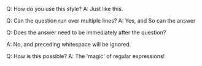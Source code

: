 

<!-- CARD -->
Q: How do you use this style?
A: Just like this.

<!-- CARD -->
Q: Can the question
run over multiple lines?
A: Yes, and
So can the answer

<!-- CARD -->
Q: Does the answer need to be immediately after the question?


A: No, and preceding whitespace will be ignored.

<!-- CARD -->
Q: How is this possible?
A: The 'magic' of regular expressions!